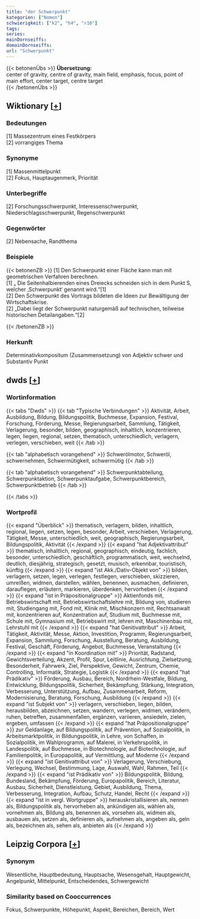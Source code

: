 ```yaml
---
title: "der Schwerpunkt"
kategorien: ["Nomen"]
schwierigkeit: ["k2", "h4", "r10"]
tags:
series:
mainDornseiffs:
domainDornseiffs:
url: "Schwerpunkt"
---
```


{{< betonenÜbs >}}
**Übersetzung:**  
center of gravity, centre of gravity, main field, emphasis, focus, point of main effort, center target, centre target  
{{< /betonenÜbs >}}

## Wiktionary [[+](https://de.wiktionary.org/wiki/Schwerpunkt)]

### Bedeutungen
[1] Massezentrum eines Festkörpers  
[2] vorrangiges Thema  

### Synonyme
[1] Massenmittelpunkt  
[2] Fokus, Hauptaugenmerk, Priorität  

### Unterbegriffe
[2] Forschungsschwerpunkt, Interessenschwerpunkt, Niederschlagsschwerpunkt, Regenschwerpunkt  

### Gegenwörter
[2] Nebensache, Randthema  

### Beispiele
{{< betonenZB >}}
[1] Den Schwerpunkt einer Fläche kann man mit geometrischen Verfahren berechnen.  
[1] „ Die Seitenhalbierenden eines Dreiecks schneiden sich in dem Punkt S, welcher ‚Schwerpunkt‘ genannt wird.“[1]  
[2] Den Schwerpunkt des Vortrags bildeten die Ideen zur Bewältigung der Wirtschaftskrise.  
[2] „Dabei liegt der Schwerpunkt naturgemäß auf technischen, teilweise historischen Detailangaben.“[2]  

{{< /betonenZB >}}
### Herkunft
Determinativkompositum (Zusammensetzung) von Adjektiv schwer und Substantiv Punkt  



## dwds [[+](https://www.dwds.de/wb/Schwerpunkt)]

### Wortinformation
{{< tabs "Dwds" >}}
{{< tab "Typische Verbindungen" >}}
Aktivität, Arbeit, Ausbildung, Bildung, Bildungspolitik, Buchmesse, Expansion, Festival, Forschung, Förderung, Messe, Regierungsarbeit, Sammlung, Tätigkeit, Verlagerung, besonder, bilden, geographisch, inhaltlich, konzentrieren, legen, liegen, regional, setzen, thematisch, unterschiedlich, verlagern, verlegen, verschieben, weit
{{< /tab >}}

{{< tab "alphabetisch vorangehend" >}}
Schwerölmotor, Schweröl, schwernehmen, Schwermütigkeit, schwermütig
{{< /tab >}}

{{< tab "alphabetisch vorangehend" >}}
Schwerpunktabteilung, Schwerpunktaktion, Schwerpunktaufgabe, Schwerpunktbereich, Schwerpunktbetrieb
{{< /tab >}}

{{< /tabs >}}

### Wortprofil
{{< expand "Überblick" >}} thematisch, verlagern, bilden, inhaltlich, regional, liegen, setzen, legen, besonder, Arbeit, verschieben, Verlagerung, Tätigkeit, Messe, unterschiedlich, weit, geographisch, Regierungsarbeit, Bildungspolitik, Aktivität {{< /expand >}}
{{< expand "hat Adjektivattribut" >}} thematisch, inhaltlich, regional, geographisch, eindeutig, fachlich, besonder, unterschiedlich, geschäftlich, programmatisch, weit, wechselnd, deutlich, diesjährig, strategisch, gesetzt, musisch, erkennbar, touristisch, künftig {{< /expand >}}
{{< expand "ist Akk./Dativ-Objekt von" >}} bilden, verlagern, setzen, legen, verlegen, festlegen, verschieben, skizzieren, umreißen, widmen, darstellen, wählen, benennen, ausmachen, definieren, darauflegen, erläutern, markieren, überdenken, hervorheben {{< /expand >}}
{{< expand "ist in Präpositionalgruppe" >}} Aktienfonds mit, Betriebswirtschaft mit, Betriebswirtschaftslehre mit, Bildung von, studieren mit, Studiengang mit, Fond mit, Klinik mit, Mischkonzern mit, Rechtsanwalt mit, konzentrieren auf, Konzentration auf, Studium mit, Buchmesse mit, Schule mit, Gymnasium mit, Betriebswirt mit, lehren mit, Maschinenbau mit, Lehrstuhl mit {{< /expand >}}
{{< expand "hat Genitivattribut" >}} Arbeit, Tätigkeit, Aktivität, Messe, Aktion, Investition, Programm, Regierungsarbeit, Expansion, Sammlung, Forschung, Ausstellung, Beratung, Ausbildung, Festival, Geschäft, Förderung, Angebot, Buchmesse, Veranstaltung {{< /expand >}}
{{< expand "in Koordination mit" >}} Priorität, Radstand, Gewichtsverteilung, Akzent, Profil, Spur, Leitlinie, Ausrichtung, Zielsetzung, Besonderheit, Fahrwerk, Ziel, Perspektive, Gewicht, Zentrum, Chemie, Controlling, Informatik, Strategie, Logistik {{< /expand >}}
{{< expand "hat Prädikativ" >}} Förderung, Ausbau, Bereich, Nordrhein-Westfale, Bildung, Entwicklung, Bildungspolitik, Sicherheit, Bekämpfung, Stärkung, Integration, Verbesserung, Unterstützung, Aufbau, Zusammenarbeit, Reform, Modernisierung, Beratung, Forschung, Ausbildung {{< /expand >}}
{{< expand "ist Subjekt von" >}} verlagern, verschieben, liegen, bilden, herausbilden, abzeichnen, setzen, wandern, verlegen, widmen, verändern, ruhen, betreffen, zusammenfallen, ergänzen, variieren, ansiedeln, zielen, ergeben, umfassen {{< /expand >}}
{{< expand "hat Präpositionalgruppe" >}} zur Geldanlage, auf Bildungspolitik, auf Prävention, auf Sozialpolitik, in Arbeitsmarktpolitik, in Bildungspolitik, in Lehre, von Schaffen, in Sozialpolitik, im Wahlprogramm, auf Malerei, in Verkehrspolitik, in Landespolitik, auf Buchmesse, in Biotechnologie, auf Biotechnologie, auf Familienpolitik, in Europapolitik, auf Vermittlung, auf Moderne {{< /expand >}}
{{< expand "ist Genitivattribut von" >}} Verlagerung, Verschiebung, Verlegung, Wechsel, Bestimmung, Lage, Auswahl, Wahl, Rahmen, Teil {{< /expand >}}
{{< expand "ist Prädikativ von" >}} Bildungspolitik, Bildung, Bundesland, Bekämpfung, Förderung, Europapolitik, Bereich, Literatur, Ausbau, Sicherheit, Dienstleistung, Gebiet, Ausbildung, Thema, Verbesserung, Integration, Aufbau, Schutz, Handel, Recht {{< /expand >}}
{{< expand "ist in vergl. Wortgruppe" >}} herauskristallisieren als, nennen als, Bildungspolitik als, hervorheben als, ankündigen als, wählen als, vornehmen als, Bildung als, benennen als, vorsehen als, widmen als, ausbauen als, setzen als, definieren als, aufnehmen als, angeben als, geln als, bezeichnen als, sehen als, anbieten als {{< /expand >}}

## Leipzig Corpora [[+](https://corpora.uni-leipzig.de/en/res?word=Schwerpunkt&corpusId=deu_newscrawl-public_2018)]


### Synonym
Wesentliche, Hauptbedeutung, Hauptsache, Wesensgehalt, Hauptgewicht, Angelpunkt, Mittelpunkt, Entscheidendes, Schwergewicht


### Similarity based on Cooccurrences
Fokus, Schwerpunkte, Höhepunkt, Aspekt, Bereichen, Bereich, Wert

